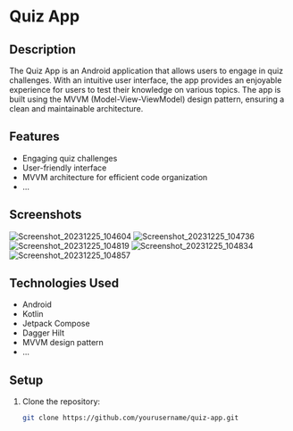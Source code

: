 # Quiz App

## Description

The Quiz App is an Android application that allows users to engage in quiz challenges. With an intuitive user interface, the app provides an enjoyable experience for users to test their knowledge on various topics. The app is built using the MVVM (Model-View-ViewModel) design pattern, ensuring a clean and maintainable architecture.

## Features

- Engaging quiz challenges
- User-friendly interface
- MVVM architecture for efficient code organization
- ...

## Screenshots
![Screenshot_20231225_104604](https://github.com/laminemessaci/MVVM/assets/60298344/ea118743-4d06-46c5-842e-b3ace073ef9d)
![Screenshot_20231225_104736](https://github.com/laminemessaci/MVVM/assets/60298344/d6ed711e-9427-4987-af1d-593e025cbe4c)
![Screenshot_20231225_104819](https://github.com/laminemessaci/MVVM/assets/60298344/101ba077-6ade-4212-9a32-6fd223c763c8)
![Screenshot_20231225_104834](https://github.com/laminemessaci/MVVM/assets/60298344/6b9f69ae-dcc6-4198-ba45-ecb554caa362)
![Screenshot_20231225_104857](https://github.com/laminemessaci/MVVM/assets/60298344/5551edc8-43a3-46fe-b465-d6bfe04a2a07)

## Technologies Used

- Android
- Kotlin
- Jetpack Compose
- Dagger Hilt
- MVVM design pattern
- ...

## Setup

1. Clone the repository:

   ```bash
   git clone https://github.com/yourusername/quiz-app.git
